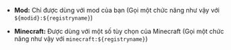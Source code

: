 * **Mod:** Chỉ được dùng với mod của bạn (Gọi một chức năng như vậy với `${modid}:${registryname}`)

* **Minecraft:** Được dùng với một số tùy chọn của Minecraft (Gọi một chức năng như vậy với `minecraft:${registryname}`)